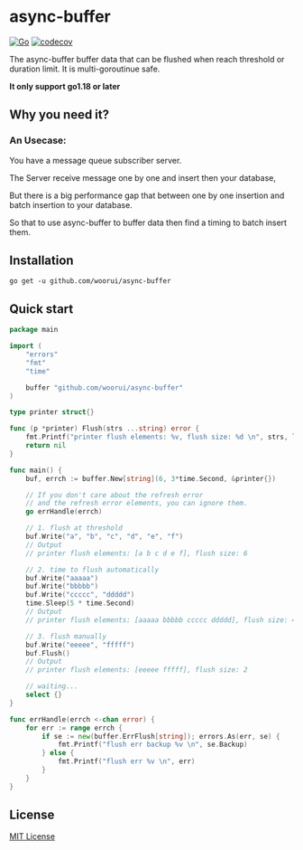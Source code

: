 # async-buffer

[![Go](https://github.com/woorui/async-buffer/actions/workflows/go.yml/badge.svg)](https://github.com/woorui/async-buffer/actions/workflows/go.yml)
[![codecov](https://codecov.io/gh/woorui/async-buffer/branch/main/graph/badge.svg?token=G7OK0KG9YT)](https://codecov.io/gh/woorui/async-buffer)

The async-buffer buffer data that can be flushed when reach threshold or duration limit. It is multi-goroutinue safe.

**It only support go1.18 or later**

## Why you need it?

### An Usecase: 

You have a message queue subscriber server.

The Server receive message one by one and insert then your database,

But there is a big performance gap that between one by one insertion and batch insertion to your database.

So that to use async-buffer to buffer data then find a timing to batch insert them.

## Installation

```
go get -u github.com/woorui/async-buffer
```

## Quick start

```go
package main

import (
	"errors"
	"fmt"
	"time"

	buffer "github.com/woorui/async-buffer"
)

type printer struct{}

func (p *printer) Flush(strs ...string) error {
	fmt.Printf("printer flush elements: %v, flush size: %d \n", strs, len(strs))
	return nil
}

func main() {
	buf, errch := buffer.New[string](6, 3*time.Second, &printer{})

	// If you don't care about the refresh error
	// and the refresh error elements, you can ignore them.
	go errHandle(errch)

	// 1. flush at threshold
	buf.Write("a", "b", "c", "d", "e", "f")
	// Output
	// printer flush elements: [a b c d e f], flush size: 6

	// 2. time to flush automatically
	buf.Write("aaaaa")
	buf.Write("bbbbb")
	buf.Write("ccccc", "ddddd")
	time.Sleep(5 * time.Second)
	// Output
	// printer flush elements: [aaaaa bbbbb ccccc ddddd], flush size: 4

	// 3. flush manually
	buf.Write("eeeee", "fffff")
	buf.Flush()
	// Output
	// printer flush elements: [eeeee fffff], flush size: 2

	// waiting...
	select {}
}

func errHandle(errch <-chan error) {
	for err := range errch {
		if se := new(buffer.ErrFlush[string]); errors.As(err, se) {
			fmt.Printf("flush err backup %v \n", se.Backup)
		} else {
			fmt.Printf("flush err %v \n", err)
		}
	}
}

```

## License

[MIT License](https://github.com/woorui/async-buffer/blob/main/LICENSE)
